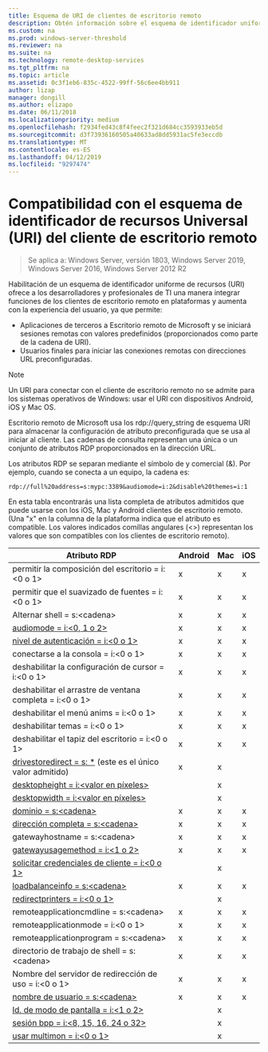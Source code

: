 ```yaml
---
title: Esquema de URI de clientes de escritorio remoto
description: Obtén información sobre el esquema de identificador uniforme de recursos para los clientes de escritorio remoto
ms.custom: na
ms.prod: windows-server-threshold
ms.reviewer: na
ms.suite: na
ms.technology: remote-desktop-services
ms.tgt_pltfrm: na
ms.topic: article
ms.assetid: 0c3f1eb6-835c-4522-99ff-56c6ee4bb911
author: lizap
manager: dongill
ms.author: elizapo
ms.date: 06/11/2018
ms.localizationpriority: medium
ms.openlocfilehash: f2934fed43c8f4feec2f321d684cc3593933eb5d
ms.sourcegitcommit: d3f73936160505a40633ad8dd5931ac5fe3eccdb
ms.translationtype: MT
ms.contentlocale: es-ES
ms.lasthandoff: 04/12/2019
ms.locfileid: "9297474"
---
```

# Compatibilidad con el esquema de identificador de recursos Universal (URI) del cliente de escritorio remoto

>Se aplica a: Windows Server, versión 1803, Windows Server 2019, Windows Server 2016, Windows Server 2012 R2

Habilitación de un esquema de identificador uniforme de recursos (URI) ofrece a los desarrolladores y profesionales de TI una manera integrar funciones de los clientes de escritorio remoto en plataformas y aumenta con la experiencia del usuario, ya que permite: 

- Aplicaciones de terceros a Escritorio remoto de Microsoft y se iniciará sesiones remotas con valores predefinidos (proporcionados como parte de la cadena de URI).
- Usuarios finales para iniciar las conexiones remotas con direcciones URL preconfiguradas.

>[!NOTE]
> Un URI para conectar con el cliente de escritorio remoto no se admite para los sistemas operativos de Windows: usar el URI con dispositivos Android, iOS y Mac OS.

Escritorio remoto de Microsoft usa los rdp://query_string de esquema URI para almacenar la configuración de atributo preconfigurada que se usa al iniciar al cliente. Las cadenas de consulta representan una única o un conjunto de atributos RDP proporcionados en la dirección URL. 

Los atributos RDP se separan mediante el símbolo de y comercial (&). Por ejemplo, cuando se conecta a un equipo, la cadena es:

```
rdp://full%20address=s:mypc:3389&audiomode=i:2&disable%20themes=i:1
```

En esta tabla encontrarás una lista completa de atributos admitidos que puede usarse con los iOS, Mac y Android clientes de escritorio remoto. (Una "x" en la columna de la plataforma indica que el atributo es compatible. Los valores indicados comillas angulares (<>) representan los valores que son compatibles con los clientes de escritorio remoto).

| **Atributo RDP**                                           | **Android** | **Mac** | **iOS** |
|---------------------------------------------------------|---------|-----|-----|
| permitir la composición del escritorio = i:&lt;0 o 1&gt;                    | x       | x   | x   |
| permitir que el suavizado de fuentes = i:<0 o 1&gt;                         | x       | x   | x   |
| Alternar shell = s:&lt;cadena&gt;                              | x       | x   | x   |
| [audiomode = i:&lt;0, 1 o 2&gt;](https://technet.microsoft.com/library/ff393707.aspx)                                | x       | x   | x   |
| [nivel de autenticación = i:&lt;0 o 1&gt;](https://technet.microsoft.com/library/ff393709.aspx)                         | x       | x   | x   |
| conectarse a la consola = i:&lt;0 o 1&gt;                           | x       | x   | x   |
| deshabilitar la configuración de cursor = i:&lt;0 o 1&gt;                      | x       | x   | x   |
| deshabilitar el arrastre de ventana completa = i:&lt;0 o 1&gt;                     | x       | x   | x   |
| deshabilitar el menú anims = i:&lt;0 o 1&gt;                           | x       | x   | x   |
| deshabilitar temas = i:&lt;0 o 1&gt;                               | x       | x   | x   |
| deshabilitar el tapiz del escritorio = i:&lt;0 o 1&gt;                            | x       | x   | x   |
| [drivestoredirect = s: *](https://technet.microsoft.com/library/ff393728(v=ws.10).aspx) (este es el único valor admitido) | x       | x   |     |
| [desktopheight = i:&lt;valor en píxeles&gt;](https://technet.microsoft.com/library/ff393702.aspx)                       |         | x   |     |
| [desktopwidth = i:&lt;valor en píxeles&gt;](https://technet.microsoft.com/library/ff393697.aspx)                        |         | x   |     |
| [dominio = s:&lt;cadena&gt;](https://technet.microsoft.com/library/ff393673.aspx)                           | x | x | x |
| [dirección completa = s:&lt;cadena&gt;](https://technet.microsoft.com/library/ff393661.aspx)                     | x | x | x |
| gatewayhostname = s:&lt;cadena&gt;                  | x | x | x |
| [gatewayusagemethod = i:&lt;1 o 2&gt;](https://msdn.microsoft.com/aa381329.aspx)               | x | x | x |
| [solicitar credenciales de cliente = i:&lt;0 o 1&gt;](https://technet.microsoft.com/library/ff393660(v=ws.10).aspx) |   | x |   |
| [loadbalanceinfo = s:&lt;cadena&gt;](https://technet.microsoft.com/library/ff393684.aspx)                  | x | x | x |
| [redirectprinters = i:&lt;0 o 1&gt;](https://technet.microsoft.com/library/ff393671(v=ws.10).aspx)                 |   | x |   |
| remoteapplicationcmdline = s:&lt;cadena&gt;         | x | x | x |
| remoteapplicationmode = i:&lt;0 o 1&gt;            | x | x | x |
| remoteapplicationprogram = s:&lt;cadena&gt;         | x | x | x |
| directorio de trabajo de shell = s:&lt;cadena&gt;          | x | x | x |
| Nombre del servidor de redirección de uso = i:&lt;0 o 1&gt;      | x | x | x |
| [nombre de usuario = s:&lt;cadena&gt;](https://technet.microsoft.com/library/ff393678.aspx)                         | x | x | x |
| [Id. de modo de pantalla = i:&lt;1 o 2&gt;](https://technet.microsoft.com/library/ff393692.aspx)                   |   | x |   |
| [sesión bpp = i:&lt;8, 15, 16, 24 o 32&gt;](https://technet.microsoft.com/library/ff393680.aspx)        |   | x |   |
| [usar multimon = i:&lt;0 o 1&gt;](https://technet.microsoft.com/library/ff393695(v=ws.10).aspx)          |   | x |   |